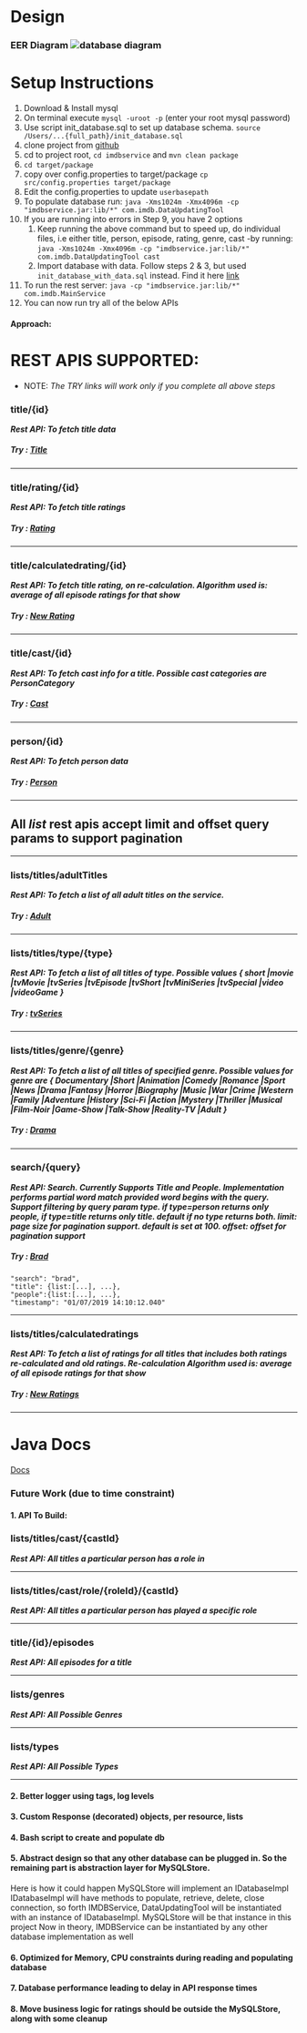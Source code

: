 # Design

### EER Diagram  ![database diagram](db.png)

# Setup Instructions

1. Download & Install mysql
2. On terminal execute `mysql -uroot -p` (enter your root mysql password) 
3. Use script init_database.sql to set up database schema. `source /Users/...{full_path}/init_database.sql`
4. clone project from [github](https://github.com/akhivesara/apis/tree/master/imdbservice) 
5. cd to project root, `cd imdbservice` and  `mvn clean package`
6. `cd target/package`
7. copy over config.properties to target/package `cp src/config.properties target/package`
8. Edit the config.properties to update `userbasepath` 
9. To populate database run: `java -Xms1024m -Xmx4096m -cp "imdbservice.jar:lib/*" com.imdb.DataUpdatingTool`
10. If you are running into errors in Step 9, you have 2 options
    1. Keep running the above command but to speed up,  do individual files, i.e either title, person, 
       episode, rating, genre, cast -by running: `java -Xms1024m -Xmx4096m -cp "imdbservice.jar:lib/*" com.imdb.DataUpdatingTool cast`
    2. Import database with data. Follow steps 2 & 3, but used  `init_database_with_data.sql` instead. Find it here [link](https://drive.google.com/drive/u/0/folders/1jiVNJaux7YASfHcH8ckyEeOebcMNnKjW)            
11. To run the rest server: `java -cp "imdbservice.jar:lib/*" com.imdb.MainService`
12. You can now run try all of the below APIs

#### Approach:

# REST APIS SUPPORTED:
* NOTE: *The TRY links will work only if you complete all above steps*

### title/{id} 
***Rest API: To fetch title data***
##### Try : [Title](http://localhost:8080/nflxstudio/title/tt0000003)

---
### title/rating/{id}
***Rest API: To fetch title ratings***
##### Try : [Rating](http://localhost:8080/nflxstudio/title/rating/tt0164258)

---
### title/calculatedrating/{id}
***Rest API: To fetch title rating, on re-calculation. Algorithm used is: average of all episode ratings for that show***
##### Try : [New Rating](http://localhost:8080/nflxstudio/title/calculatedrating/tt0164258)

---
### title/cast/{id}
***Rest API: To fetch cast info for a title. Possible cast categories are PersonCategory***
##### Try : [Cast](http://localhost:8080/nflxstudio/title/cast/tt0164258)

---
### person/{id}
***Rest API: To fetch person data***
##### Try : [Person](http://localhost:8080/nflxstudio/title/nm5471631)

---


## All *list* rest apis accept limit and offset query params to support pagination

---
### lists/titles/adultTitles
***Rest API: To fetch a list of all adult titles on the service.***
##### Try : [Adult](http://localhost:8080/nflxstudio/lists/titles/adultTitles)

---
### lists/titles/type/{type}
***Rest API: To fetch a list of all titles of type. Possible values { short |movie |tvMovie |tvSeries |tvEpisode |tvShort |tvMiniSeries |tvSpecial |video |videoGame }***
##### Try : [tvSeries](http://localhost:8080/nflxstudio/lists/titles/type/tvSeries?limit=10&offset=0)

---
### lists/titles/genre/{genre}
***Rest API: To fetch a list of all titles of specified genre. Possible values for genre are { Documentary |Short |Animation |Comedy |Romance |Sport |News |Drama |Fantasy |Horror |Biography |Music |War |Crime |Western |Family |Adventure |History |Sci-Fi |Action |Mystery |Thriller |Musical |Film-Noir |Game-Show |Talk-Show |Reality-TV |Adult }***
##### Try : [Drama](http://localhost:8080/nflxstudio/lists/titles/genre/Drama?limit=10&offset=0)

---
### search/{query}
***Rest API: Search. Currently Supports Title and People. Implementation performs partial word match provided word begins with the query. Support filtering by query param type. if type=person returns only people, if type=title returns only title. default if no type returns both. limit: page size for pagination support. default is set at 100. offset: offset for pagination support***
##### Try : [Brad](http://localhost:8080/nflxstudio/search/brad?limit=10)


    "search": "brad",
    "title": {list:[...], ...},
    "people":{list:[...], ...},
    "timestamp": "01/07/2019 14:10:12.040"

---

### lists/titles/calculatedratings
***Rest API: To fetch a list of ratings for all titles that includes both ratings re-calculated and old ratings. Re-calculation Algorithm used is: average of all episode ratings for that show***
##### Try : [New Ratings](http://localhost:8080/nflxstudio/lists/titles/calculatedratings?limit=10)

---

# Java Docs
[Docs](docs/index.html)

### Future Work (due to time constraint) 

#### 1. API To Build:

### lists/titles/cast/{castId}
***Rest API: All titles a particular person has a role in***

---
### lists/titles/cast/role/{roleId}/{castId}
***Rest API: All titles a particular person has played a specific role***

---
### title/{id}/episodes
***Rest API: All episodes for a title***

---
### lists/genres
***Rest API: All Possible Genres***

---
### lists/types
***Rest API: All Possible Types***

---

#### 2. Better logger using tags, log levels

#### 3. Custom Response (decorated) objects, per resource, lists

#### 4. Bash script to create and populate db

#### 5. Abstract design so that any other database can be plugged in. So the remaining part is abstraction layer for MySQLStore. 
Here is how it could happen
MySQLStore will implement an IDatabaseImpl
IDatabaseImpl will have methods to populate, retrieve, delete, close connection, so forth
IMDBService, DataUpdatingTool will be instantiated with an instance of IDatabaseImpl. 
MySQLStore will be that instance in this project 
Now in theory, IMDBService can be instantiated by any other database implementation as well

#### 6. Optimized for Memory, CPU constraints during reading and populating database 

#### 7. Database performance leading to delay in API response times 

#### 8. Move business logic for ratings should be outside the MySQLStore, along with some cleanup